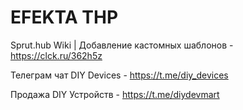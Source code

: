 # EFEKTA THP

Sprut.hub Wiki | Добавление кастомных шаблонов - https://clck.ru/362h5z

Телеграм чат DIY Devices - https://t.me/diy_devices

Продажа DIY Устройств - https://t.me/diydevmart
